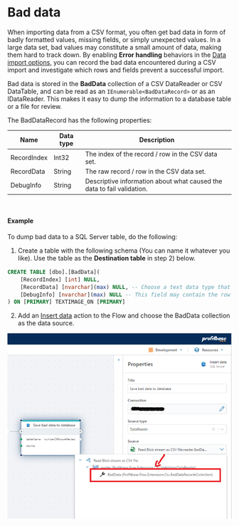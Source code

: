 # Bad data

When importing data from a CSV format, you often get bad data in form of badly formatted values, missing fields, or simply unexpected values.
In a large data set, bad values may constitute a small amount of data, making them hard to track down. 
By enabling **Error handling** behaviors in the [Data import options](configuration-properties/data-import-options.md), you can record the bad data encountered during a CSV import and investigate which rows and fields prevent a successful import.

Bad data is stored in the **BadData** collection of a CSV DataReader or CSV DataTable, and can be read as an `IEnumerable<BadDataRecord>` or as an IDataReader. This makes it easy to dump the information to a database table or a file for review.

The BadDataRecord has the following properties:

| Name          | Data type        | Description                                         |
|---------------|------------------|-----------------------------------------------------|
| RecordIndex   | Int32            | The index of the record / row in the CSV data set.  |
| RecordData    | String           | The raw record / row in the CSV data set.           |
| DebugInfo     | String           | Descriptive information about what caused the data to fail validation. |

<br/>

#### Example
To dump bad data to a SQL Server table, do the following:

1) Create a table with the following schema (You can name it whatever you like). Use the table as the **Destination table** in step 2) below.

```sql
CREATE TABLE [dbo].[BadData](
	[RecordIndex] [int] NULL,
	[RecordData] [nvarchar](max) NULL, -- Choose a text data type that fits the size of a row from your CSV file
	[DebugInfo] [nvarchar](max) NULL -- This field may contain the row data in addition to debugging information, so choose a data type accordingly
) ON [PRIMARY] TEXTIMAGE_ON [PRIMARY]
```

2) Add an [Insert data](../sql-server/insert-data.md) action to the Flow and choose the BadData collection as the data source.

![img](/images/bad_data_to_sql_server_example.png)